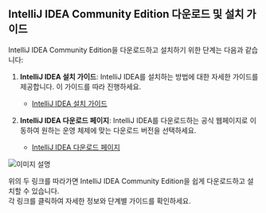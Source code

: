 ## IntelliJ IDEA Community Edition 다운로드 및 설치 가이드

IntelliJ IDEA Community Edition을 다운로드하고 설치하기 위한 단계는 다음과 같습니다:

1. **IntelliJ IDEA 설치 가이드**: IntelliJ IDEA를 설치하는 방법에 대한 자세한 가이드를 제공합니다. 이 가이드를 따라 진행하세요.
   - [IntelliJ IDEA 설치 가이드](https://m.blog.naver.com/djusti/223143383341?isInf=true)

2. **IntelliJ IDEA 다운로드 페이지**: IntelliJ IDEA를 다운로드하는 공식 웹페이지로 이동하여 원하는 운영 체제에 맞는 다운로드 버전을 선택하세요.
   - [IntelliJ IDEA 다운로드 페이지](https://www.jetbrains.com/idea/download/)

 ![이미지 설명](https://github.com/bitcocom/BE7/assets/15371961/f5603fdd-ba47-4f72-a563-4c7ee9b19d89)

위의 두 링크를 따라가면 IntelliJ IDEA Community Edition을 쉽게 다운로드하고 설치할 수 있습니다.<br> 
각 링크를 클릭하여 자세한 정보와 단계별 가이드를 확인하세요.
